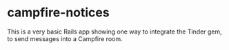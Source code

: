 # campfire-notices

This is a very basic Rails app showing one way to integrate the Tinder gem, to send messages into a Campfire room.